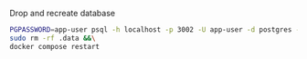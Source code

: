 Drop and recreate database
```sh
PGPASSWORD=app-user psql -h localhost -p 3002 -U app-user -d postgres -c "DROP DATABASE IF EXISTS \"app-db\" WITH(FORCE);" &&\
sudo rm -rf .data &&\
docker compose restart
```